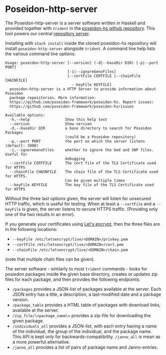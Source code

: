 # Poseidon-http-server

The Poseidon-http-server is a server software written in Haskell and provided together with `trident` in the [poseidon-hs github repository](https://github.com/poseidon-framework/poseidon-hs). This tool powers our central [repository server](repos).

Installing with `stack install` inside the cloned poseidon-hs repository will install `poseidon-http-server` alongside `trident`. A command line help lists the various command line options:

```
Usage: poseidon-http-server [--version] (-d|--baseDir DIR) [-p|--port PORT] 
                            [-i|--ignoreGenoFiles] 
                            [--certFile CERTFILE [--chainFile CHAINFILE]
                              --keyFile KEYFILE]
  poseidon-http-server is a HTTP Server to provide information about Poseidon
  package repositories. More information:
  https://github.com/poseidon-framework/poseidon-hs. Report issues:
  https://github.com/poseidon-framework/poseidon-hs/issues

Available options:
  -h,--help                Show this help text
  --version                Show version
  -d,--baseDir DIR         a base directory to search for Poseidon Packages
                           (could be a Poseidon repository)
  -p,--port PORT           the port on which the server listens (default: 3000)
  -i,--ignoreGenoFiles     whether to ignore the bed and SNP files. Useful for
                           debugging
  --certFile CERTFILE      The cert file of the TLS Certificate used for HTTPS
  --chainFile CHAINFILE    The chain file of the TLS Certificate used for HTTPS.
                           Can be given multiple times
  --keyFile KEYFILE        The key file of the TLS Certificate used for HTTPS
```

Without the three last options given, the server will listen for unsecured HTTP traffic, which is useful for testing. When at least a `--certFile` and a `--keyFile` is given, the server listens to secure HTTPS traffic. (Providing only one of the two results in an error). 

If you generate your certificates using [Let's encrypt](https://letsencrypt.org), then the three files are in the following locations:

* `--keyFile /etc/letsencrypt/live/<DOMAIN>/privkey.pem`
* `--certFile /etc/letsencrypt/live/<DOMAIN>/cert.pem`
* `--chainFile /etc/letsencrypt/live/<DOMAIN>/chain.pem`

(note that multiple chain files can be given).

The server software - similarly to most `trident` commands - looks for posiedon packages inside the given base directory, creates or updates zip files for each package, and then provides the following endpoints:

* `/packages` provides a JSON-list of packages available at the server. Each JSON entry has a title, a description, a last-modified date and a package version.
* `/package_table` provides a HTML table of packages with download links, available at the server.
* `/zip_file/\<package_name\>` provides a zip-file for downloading the given package.
* `/individuals_all` provides a JSON-list, with each entry having a name of the individual, the group of the individual, and the package name. This API is kept only for backwards-compatibility. `/janno_all` is mean as a more powerful alternative.
* `/janno_all` provides a list of pairs of package name and Janno-entries.
